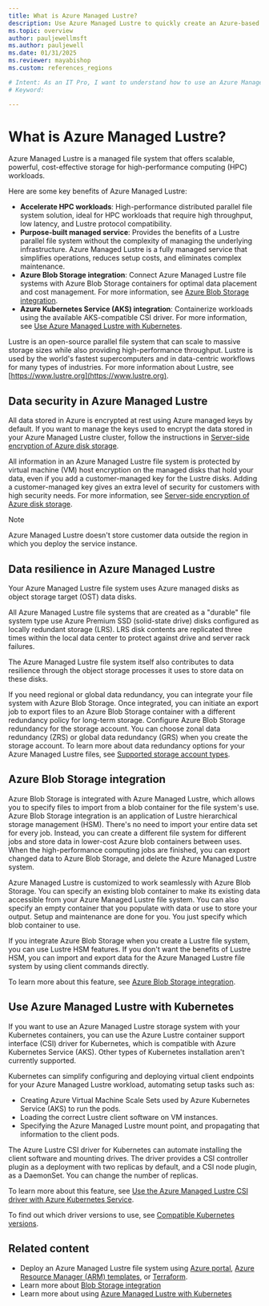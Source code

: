 ```yaml
---
title: What is Azure Managed Lustre?
description: Use Azure Managed Lustre to quickly create an Azure-based Lustre file system for cloud-based high-performance computing jobs.
ms.topic: overview
author: pauljewellmsft
ms.author: pauljewell
ms.date: 01/31/2025
ms.reviewer: mayabishop
ms.custom: references_regions

# Intent: As an IT Pro, I want to understand how to use an Azure Managed Lustre file system.
# Keyword: 

---
```


# What is Azure Managed Lustre?

Azure Managed Lustre is a managed file system that offers scalable, powerful, cost-effective storage for high-performance computing (HPC) workloads.

Here are some key benefits of Azure Managed Lustre:

- **Accelerate HPC workloads**: High-performance distributed parallel file system solution, ideal for HPC workloads that require high throughput, low latency, and Lustre protocol compatibility.
- **Purpose-built managed service**: Provides the benefits of a Lustre parallel file system without the complexity of managing the underlying infrastructure. Azure Managed Lustre is a fully managed service that simplifies operations, reduces setup costs, and eliminates complex maintenance.
- **Azure Blob Storage integration**: Connect Azure Managed Lustre file systems with Azure Blob Storage containers for optimal data placement and cost management. For more information, see [Azure Blob Storage integration](#azure-blob-storage-integration).
- **Azure Kubernetes Service (AKS) integration**: Containerize workloads using the available AKS-compatible CSI driver. For more information, see [Use Azure Managed Lustre with Kubernetes](#use-azure-managed-lustre-with-kubernetes).

Lustre is an open-source parallel file system that can scale to massive storage sizes while also providing high-performance throughput. Lustre is used by the world's fastest supercomputers and in data-centric workflows for many types of industries. For more information about Lustre, see [https://www.lustre.org](https://www.lustre.org).

## Data security in Azure Managed Lustre

All data stored in Azure is encrypted at rest using Azure managed keys by default. If you want to manage the keys used to encrypt the data stored in your Azure Managed Lustre cluster, follow the instructions in [Server-side encryption of Azure disk storage](/azure/virtual-machines/disk-encryption).

All information in an Azure Managed Lustre file system is protected by virtual machine (VM) host encryption on the managed disks that hold your data, even if you add a customer-managed key for the Lustre disks. Adding a customer-managed key gives an extra level of security for customers with high security needs. For more information, see [Server-side encryption of Azure disk storage](/azure/virtual-machines/disk-encryption).

> [!NOTE]
> Azure Managed Lustre doesn't store customer data outside the region in which you deploy the service instance.

## Data resilience in Azure Managed Lustre

Your Azure Managed Lustre file system uses Azure managed disks as object storage target (OST) data disks.

All Azure Managed Lustre file systems that are created as a "durable" file system type use Azure Premium SSD (solid-state drive) disks configured as locally redundant storage (LRS). LRS disk contents are replicated three times within the local data center to protect against drive and server rack failures.

The Azure Managed Lustre file system itself also contributes to data resilience through the object storage processes it uses to store data on these disks.

If you need regional or global data redundancy, you can integrate your file system with Azure Blob Storage. Once integrated, you can initiate an export job to export files to an Azure Blob Storage container with a different redundancy policy for long-term storage. Configure Azure Blob Storage redundancy for the storage account. You can choose zonal data redundancy (ZRS) or global data redundancy (GRS) when you create the storage account. To learn more about data redundancy options for your Azure Managed Lustre files, see [Supported storage account types](amlfs-prerequisites.md#supported-storage-account-types).

## Azure Blob Storage integration

Azure Blob Storage is integrated with Azure Managed Lustre, which allows you to specify files to import from a blob container for the file system's use. Azure Blob Storage integration is an application of Lustre hierarchical storage management (HSM). There's no need to import your entire data set for every job. Instead, you can create a different file system for different jobs and store data in lower-cost Azure blob containers between uses. When the high-performance computing jobs are finished, you can export changed data to Azure Blob Storage, and delete the Azure Managed Lustre system.

Azure Managed Lustre is customized to work seamlessly with Azure Blob Storage. You can specify an existing blob container to make its existing data accessible from your Azure Managed Lustre file system. You can also specify an empty container that you populate with data or use to store your output. Setup and maintenance are done for you. You just specify which blob container to use.

If you integrate Azure Blob Storage when you create a Lustre file system, you can use Lustre HSM features. If you don't want the benefits of Lustre HSM, you can import and export data for the Azure Managed Lustre file system by using client commands directly.

To learn more about this feature, see [Azure Blob Storage integration](blob-integration.md).

## Use Azure Managed Lustre with Kubernetes

If you want to use an Azure Managed Lustre storage system with your Kubernetes containers, you can use the Azure Lustre container support interface (CSI) driver for Kubernetes, which is compatible with Azure Kubernetes Service (AKS). Other types of Kubernetes installation aren't currently supported.

Kubernetes can simplify configuring and deploying virtual client endpoints for your Azure Managed Lustre workload, automating setup tasks such as:

- Creating Azure Virtual Machine Scale Sets used by Azure Kubernetes Service (AKS) to run the pods.
- Loading the correct Lustre client software on VM instances.
- Specifying the Azure Managed Lustre mount point, and propagating that information to the client pods.

The Azure Lustre CSI driver for Kubernetes can automate installing the client software and mounting drives. The driver provides a CSI controller plugin as a deployment with two replicas by default, and a CSI node plugin, as a DaemonSet. You can change the number of replicas.

To learn more about this feature, see [Use the Azure Managed Lustre CSI driver with Azure Kubernetes Service](use-csi-driver-kubernetes.md).

To find out which driver versions to use, see [Compatible Kubernetes versions](use-csi-driver-kubernetes.md#compatible-kubernetes-versions).

## Related content

- Deploy an Azure Managed Lustre file system using [Azure portal](create-file-system-portal.md), [Azure Resource Manager (ARM) templates](create-file-system-resource-manager.md), or [Terraform](create-aml-file-system-terraform.md).
- Learn more about [Blob Storage integration](blob-integration.md)
- Learn more about using [Azure Managed Lustre with Kubernetes](use-csi-driver-kubernetes.md)
